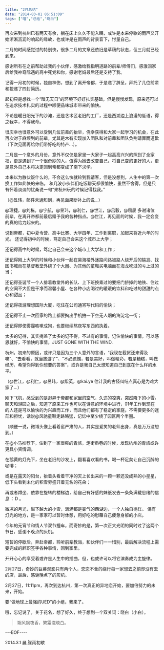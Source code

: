 ```yaml
---
title: "2月总结"
date: "2014-03-01 06:51:09"
tags: ["喵","总结","晓白"]
---
```



再次来到杭州已有两天有余，躺在床上久久不能入眠，或许是本来停歇的雨声又开始淅淅沥沥的响起的缘故，也或许是在雨声的背景音下，忖量自己。 

二月的时间感觉过的特别快，很多二月的文章还依旧是草稿的状态，但三月就已经到来。 

感谢所有在之前帮助过我的小伙伴，感激给我指明道路的前辈/师傅们，感激回家后给我神奇际遇的高中死党和你，感谢老妈最后还是支持了我。 

记得一月初的时候，独自神伤，想到了离开帝都，于是递了辞呈，拜托了几位前辈和投递了四封简历。 

起初只是想找一个“暗无天日”的环境下好好扎实基础，但是慢慢发现，原来还可以在追求技术扎实的过程中顺便品味城市带来的愉快。 

不论是暖日阳光下的沙滩，还是艺术区老旧的工厂，还是西湖边上浪漫的低语，得之我幸，不得我命。 

很庆幸也很意外可以受到几位前辈的抬举，侥幸获得和大家一起学习的机会，在此再次对于麻烦到的前辈，尤其是木有实现加入团队和对前辈和团队负荆请罪而道歉（下次见面再给你们带好吃的特产...）。 

二月是一个意外的月份，意外不仅仅是家里一大家子一起高高兴兴的照到了全家福，更是遇到了一个很奇妙的人，值得为她去改变自己，将自己变的更好的人，更是意外自己本将决定回到帝都变成了南下求学。 

本来以为散伙饭什么的，不会这么快就轮到我请客，但是没想到，人生中的第一次换工作如此快的来临。 和几波小伙伴们吃饭聊天都很愉快，虽然不舍得，但是只有怀着淡淡的忧桑说一句“来杭州玩的时候记得找我。” 

（@昱玮，邮件未通知到，再见面果断补上的说...） 

@理捷，@刘栋，@宇航，@昱玮，@利仁，@世江，@吕毅，@屈屈 多谢诸位前辈，在离开帝都前最后赠予我的各种指点。@世江，再见面的时候，我一定会变的真的给力起来的。 

说到帝都，初中夏令营、高中比赛、大学四年、工作到离职，加起来将近六年的时光。 还记得初中的时候，笃定自己会来这个城市上大学； 

还记得高中的时候，笃定自己会来这个城市上大学和工作；

还记得刚上大学的时候和小伙伴一起在昊海楼外迷路问路被路人绕开后的尴尬、找图书城而在基督教堂外绕了个大圈、为其他的童鞋买电脑而在海龙吃过的亏上过的当；

还记得圣诞节一个人排着教堂外的长队、上下班换乘过的要把门挤掉的地铁、住过的空间不大但是干净而温馨小屋、在各种小店喝过的暖暖的饮料和吃过的甜甜的点心和甜品； 

还记得夜游理想国际大厦，吃住在公司通宵写代码的愉快； 

还记得不止一次回家的路上都要掏出手机拍一下空无人烟的海淀北一街； 

还记得即使雾霾咳嗽成狗，也要继续熬夜写东西的执着。

太多的记得，其实掩盖了太多的记不得，不过有的事情，记住愉快的事情，可以感恩就好，不愉快的事情，JUST GONE WITH THE WIND. 

杭州，初来的原因，或许只是因为三个人意外的言语，“我现在截货还来得及嘛”、“去看看，就当旅游了”、“不必遗憾，若是美好，叫做精彩，若是糟糕，叫做经历，希望你得到你想要的答案”，或许是我自己太想知道自己到底在什么样的水平。 

（@世江，@利仁，@昱玮，@紫英，@kai.ye 估计我的古怪纠结点真心是为难大家了...） 

刚下飞机，感受到的是迥异于帝都和家里的空气，久违的凉爽，突然降下的小雪。 聊天和游园之后，知道了原来工作也可以在诗意的环境中进行，01年工作到现在的人还是可以愉快的为兴趣而工作，而且他们都有了稳定的家庭，不需要更多的迷茫和担忧，话说@风驰童鞋走路略猛，记忆中至少绕了园区两个半圈。 

（顺便一说，微博头像上看着蛮严肃的人，其实是爱笑的老师出身，真是万万没想到。） 

在@小马推荐下，住到了一家很爽的青旅，走街串巷的时候，发现杭州的青旅或许更具小资情调。 

在鹅黄的灯光下，坐在老旧的沙发上，翻看喜欢看的书，喝一杯足矣让自己沉醉的咖啡； 

或是在露天的阳台，抬着头看着干净的天上长出来的一颗一颗还没成熟的小星星，低下头看到未化的积雪旁盛开着无名的花朵； 

再或者蹲坐、依靠在旋转的楼梯边，给自己有好感的妹纸发去一条条满载思绪的信息 ：D 。 

微凉的月光，越下越大的小雪，满满都是雾气的西湖边，一个人独自徜徉。 偶有灯光的地方，是一家家可以暂时休憩，用好吃的慰藉自己疲惫身躯的小店。 

今年的元宵节和情人节双节撞车，而奇妙的是，第一次正大光明的同时过了这两个节日，感谢不晚点的灰机。 

短暂的停歇后，奔赴帝都，聆听前辈教诲，和伙伴们一一惜别，最后解决流程上需要完成的辞职签字各种事情，回到家里。 

开开心心的享受着或许是人生中的插曲，但，也或许可以将它演奏成为主旋律。 

2月27日，奇妙的巨幕观影只有两个人，恋恋不舍的绕行每一家想去之前却没有去的店，最后，感谢晚点了的灰机。 

2月27日，11:11pm，再次到达杭州，第一次真正的异地恋开始，要加倍努力的未来，开始。 

要“做地球上最强的UED”的小组，我来了。 

哦，忘记说了，关于花名，想了好久，终于想到一个双关词：晓白（小白）。

> 朔风飘夜香，繁霜滋晓白。

---EOF---- 

2014.3.1 晨,骤雨初歇

